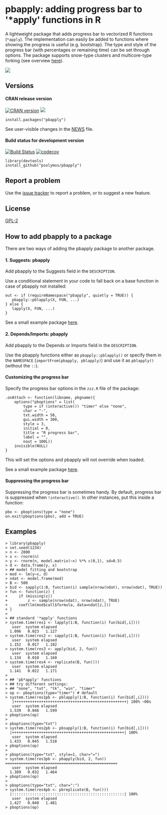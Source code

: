 # pbapply: adding progress bar to '*apply' functions in R

A lightweight package that adds progress bar to vectorized R functions
(`*apply`). The implementation can easily be added to functions where showing the progress is
useful (e.g. bootstrap). The type and style of the progress bar (with percentages or remaining time) can be set through options.
The package supports snow-type clusters and multicore-type forking 
(see overview [here](http://peter.solymos.org/code/2016/09/11/what-is-the-cost-of-a-progress-bar-in-r.html)).

![](https://github.com/psolymos/pbapply/raw/master/images/pbapply-01.gif)

## Versions

#### CRAN release version

[![CRAN version](http://www.r-pkg.org/badges/version/pbapply)](http://cran.rstudio.com/web/packages/pbapply/index.html) [![](http://cranlogs.r-pkg.org/badges/grand-total/pbapply)](http://cran.rstudio.com/web/packages/pbapply/index.html)

```
install.packages("pbapply")
```

See user-visible changes in the [NEWS](https://github.com/psolymos/pbapply/blob/master/NEWS.md) file.

#### Build status for development version

[![Build Status](https://travis-ci.org/psolymos/pbapply.svg?branch=master)](https://travis-ci.org/psolymos/pbapply) [![codecov](https://codecov.io/gh/psolymos/pbapply/branch/master/graph/badge.svg)](https://codecov.io/gh/psolymos/pbapply)

```
library(devtools)
install_github("psolymos/pbapply")
```

## Report a problem

Use the [issue tracker](https://github.com/psolymos/pbapply/issues)
to report a problem, or to suggest a new feature.

## License

[GPL-2](http://www.gnu.org/licenses/old-licenses/gpl-2.0.en.html)

## How to add pbapply to a package

There are two ways of adding the pbapply package to another package.

#### 1. Suggests: pbapply

Add pbapply to the Suggests field in the `DESCRIPTION`.

Use a conditional statement in your code to fall back on a base function in case of pbapply not installed:

```
out <- if (requireNamespace("pbapply", quietly = TRUE)) {
   pbapply::pblapply(X, FUN, ...)
} else {
   lapply(X, FUN, ...)
}
```

See a small example package [here](https://github.com/psolymos/pbapplySuggests).

#### 2. Depends/Imports: pbapply

Add pbapply to the Depends or Imports field in the `DESCRIPTION`.

Use the pbapply functions either as `pbapply::pblapply()` or specify them in the `NAMESPACE` (`importFrom(pbapply, pblapply)`) and
use it as `pblapply()` (without the `::`).

#### Customizing the progress bar

Specify the progress bar options in the `zzz.R` file of the package:

```
.onAttach <- function(libname, pkgname){
    options("pboptions" = list(
        type = if (interactive()) "timer" else "none",
        char = "-",
        txt.width = 50,
        gui.width = 300,
        style = 3,
        initial = 0,
        title = "R progress bar",
        label = "",
        nout = 100L))
    invisible(NULL)
}
```

This will set the options and pbapply will not override when loaded.

See a small example package [here](https://github.com/psolymos/pbapplyDepends).

#### Suppressing the progress bar

Suppressing the progress bar is sometimes handy. By default, progress bar is suppressed when `!interactive()`.
In other instances, put this inside a function:

```
pbo <- pboptions(type = "none")
on.exit(pboptions(pbo), add = TRUE)
```

## Examples

```
> library(pbapply)
> set.seed(1234)
> n <- 2000
> x <- rnorm(n)
> y <- rnorm(n, model.matrix(~x) %*% c(0,1), sd=0.5)
> d <- data.frame(y, x)
> ## model fitting and bootstrap
> mod <- lm(y~x, d)
> ndat <- model.frame(mod)
> B <- 500
> bid <- sapply(1:B, function(i) sample(nrow(ndat), nrow(ndat), TRUE))
> fun <- function(z) {
+     if (missing(z))
+         z <- sample(nrow(ndat), nrow(ndat), TRUE)
+     coef(lm(mod$call$formula, data=ndat[z,]))
+ }
>
> ## standard '*apply' functions
> system.time(res1 <- lapply(1:B, function(i) fun(bid[,i])))
   user  system elapsed
  1.096   0.023   1.127
> system.time(res2 <- sapply(1:B, function(i) fun(bid[,i])))
   user  system elapsed
  1.152   0.017   1.182
> system.time(res3 <- apply(bid, 2, fun))
   user  system elapsed
  1.134   0.010   1.160
> system.time(res4 <- replicate(B, fun()))
   user  system elapsed
  1.141   0.022   1.171
>
> ## 'pb*apply' functions
> ## try different settings:
> ## "none", "txt", "tk", "win", "timer"
> op <- pboptions(type="timer") # default
> system.time(res1pb <- pblapply(1:B, function(i) fun(bid[,i])))
   |++++++++++++++++++++++++++++++++++++++++++++++++++| 100% ~00s
   user  system elapsed
  1.539   0.046   1.599
> pboptions(op)
>
> pboptions(type="txt")
> system.time(res2pb <- pbsapply(1:B, function(i) fun(bid[,i])))
  |++++++++++++++++++++++++++++++++++++++++++++++++++| 100%
   user  system elapsed
  1.433   0.045   1.518
> pboptions(op)
>
> pboptions(type="txt", style=1, char="=")
> system.time(res3pb <- pbapply(bid, 2, fun))
==================================================
   user  system elapsed
  1.389   0.032   1.464
> pboptions(op)
>
> pboptions(type="txt", char=":")
> system.time(res4pb <- pbreplicate(B, fun()))
  |::::::::::::::::::::::::::::::::::::::::::::::::::| 100%
   user  system elapsed
  1.427   0.040   1.481
> pboptions(op)
```
